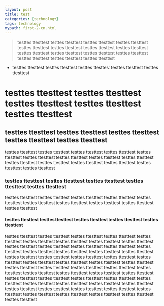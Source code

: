 ```yaml
---
layout: post
title: test
categories: [technology]
tags: technology
mypath: first-2-cn.html
---
```


> testtes ttesttest testtes ttesttest testtes ttesttest testtes ttesttest testtes ttesttest 
testtes ttesttest testtes ttesttest testtes ttesttest testtes ttesttest testtes ttesttest 
testtes ttesttest testtes ttesttest testtes ttesttest testtes ttesttest testtes ttesttest 
- testtes ttesttest testtes ttesttest testtes ttesttest testtes ttesttest testtes ttesttest 
# testtes ttesttest testtes ttesttest testtes ttesttest testtes ttesttest testtes ttesttest 
## testtes ttesttest testtes ttesttest testtes ttesttest testtes ttesttest testtes ttesttest 
testtes ttesttest testtes ttesttest testtes ttesttest testtes ttesttest testtes ttesttest 
testtes ttesttest testtes ttesttest testtes ttesttest testtes ttesttest testtes ttesttest 
testtes ttesttest testtes ttesttest testtes ttesttest testtes ttesttest testtes ttesttest 
### testtes ttesttest testtes ttesttest testtes ttesttest testtes ttesttest testtes ttesttest 
testtes ttesttest testtes ttesttest testtes ttesttest testtes ttesttest testtes ttesttest 
testtes ttesttest testtes ttesttest testtes ttesttest testtes ttesttest testtes ttesttest 
#### testtes ttesttest testtes ttesttest testtes ttesttest testtes ttesttest testtes ttesttest 
testtes ttesttest testtes ttesttest testtes ttesttest testtes ttesttest testtes ttesttest 
testtes ttesttest testtes ttesttest testtes ttesttest testtes ttesttest testtes ttesttest 
testtes ttesttest testtes ttesttest testtes ttesttest testtes ttesttest testtes ttesttest 
testtes ttesttest testtes ttesttest testtes ttesttest testtes ttesttest testtes ttesttest 
testtes ttesttest testtes ttesttest testtes ttesttest testtes ttesttest testtes ttesttest 
testtes ttesttest testtes ttesttest testtes ttesttest testtes ttesttest testtes ttesttest 
testtes ttesttest testtes ttesttest testtes ttesttest testtes ttesttest testtes ttesttest 
testtes ttesttest testtes ttesttest testtes ttesttest testtes ttesttest testtes ttesttest 
testtes ttesttest testtes ttesttest testtes ttesttest testtes ttesttest testtes ttesttest 
testtes ttesttest testtes ttesttest testtes ttesttest testtes ttesttest testtes ttesttest 
testtes ttesttest testtes ttesttest testtes ttesttest testtes ttesttest testtes ttesttest 